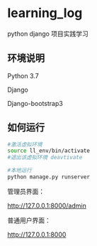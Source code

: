 # learning_log
python django 项目实践学习

## 环境说明

Python 3.7

Django

Django-bootstrap3

## 如何运行

```bash
#激活虚拟环境
source ll_env/bin/activate
#退出该虚拟环境 deavtivate

#本地运行
python manage.py runserver

```

管理员界面：

http://127.0.0.1:8000/admin

普通用户界面：

http://127.0.0.1:8000











